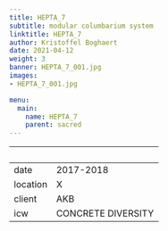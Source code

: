 ```yaml
---
title: HEPTA_7
subtitle: modular columbarium system
linktitle: HEPTA_7
author: Kristoffel Boghaert
date: 2021-04-12
weight: 3
banner: HEPTA_7_001.jpg
images:
- HEPTA_7_001.jpg

menu:
  main:
    name: HEPTA_7
    parent: sacred
---
```


&nbsp;|&nbsp;
------|------
date  |   2017-2018
location	|		X
client		|		AKB
icw			|   CONCRETE DIVERSITY
